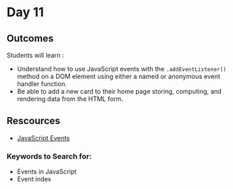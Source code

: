 # Day 11

## Outcomes

Students will learn :
- Understand how to use JavaScript events with the `.addEventListener()` method on a DOM element using either a named or anonymous event handler function.
- Be able to add a new card to their home page storing, computing, and rendering data from the HTML form.

## Rescources
* [JavaScript Events](https://www.javatpoint.com/javascript-events)


### Keywords to Search for: 
* Events in JavaScript
* Event index